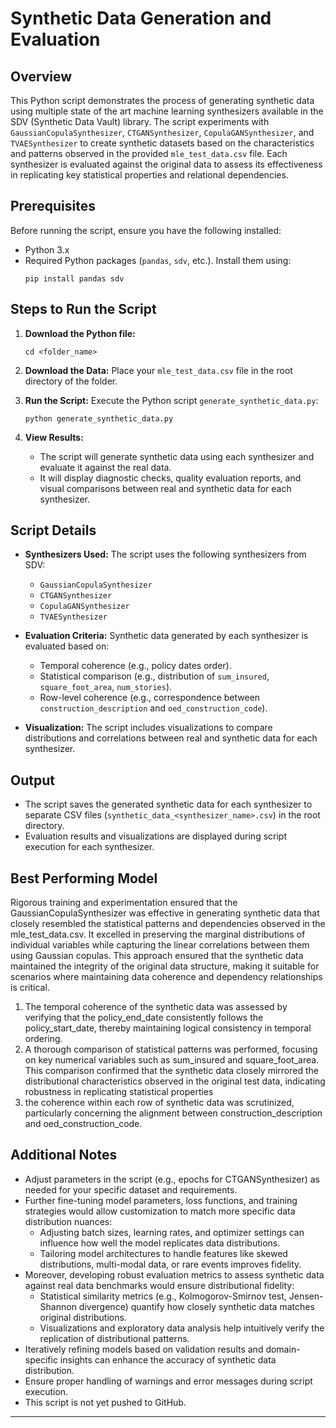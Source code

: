 # Synthetic Data Generation and Evaluation 

## Overview

This Python script demonstrates the process of generating synthetic data using multiple state of the art machine learning synthesizers available in the SDV (Synthetic Data Vault) library. The script experiments with `GaussianCopulaSynthesizer`, `CTGANSynthesizer`, `CopulaGANSynthesizer`, and `TVAESynthesizer` to create synthetic datasets based on the characteristics and patterns observed in the provided `mle_test_data.csv` file. Each synthesizer is evaluated against the original data to assess its effectiveness in replicating key statistical properties and relational dependencies.

## Prerequisites

Before running the script, ensure you have the following installed:
- Python 3.x
- Required Python packages (`pandas`, `sdv`, etc.). Install them using:
  ```
  pip install pandas sdv
  ```

## Steps to Run the Script

1. **Download the Python file:**
   ```
   cd <folder_name>
   ```

2. **Download the Data:**
   Place your `mle_test_data.csv` file in the root directory of the folder.

3. **Run the Script:**
   Execute the Python script `generate_synthetic_data.py`:
   ```
   python generate_synthetic_data.py
   ```

4. **View Results:**
   - The script will generate synthetic data using each synthesizer and evaluate it against the real data.
   - It will display diagnostic checks, quality evaluation reports, and visual comparisons between real and synthetic data for each synthesizer.

## Script Details

- **Synthesizers Used:** The script uses the following synthesizers from SDV:
  - `GaussianCopulaSynthesizer`
  - `CTGANSynthesizer`
  - `CopulaGANSynthesizer`
  - `TVAESynthesizer`
  
- **Evaluation Criteria:** Synthetic data generated by each synthesizer is evaluated based on:
  - Temporal coherence (e.g., policy dates order).
  - Statistical comparison (e.g., distribution of `sum_insured`, `square_foot_area`, `num_stories`).
  - Row-level coherence (e.g., correspondence between `construction_description` and `oed_construction_code`).

- **Visualization:** The script includes visualizations to compare distributions and correlations between real and synthetic data for each synthesizer.

## Output

- The script saves the generated synthetic data for each synthesizer to separate CSV files (`synthetic_data_<synthesizer_name>.csv`) in the root directory.
- Evaluation results and visualizations are displayed during script execution for each synthesizer.

## Best Performing Model
Rigorous training and experimentation ensured that the GaussianCopulaSynthesizer was effective in
generating synthetic data that closely resembled the statistical patterns and dependencies observed in the
mle_test_data.csv. It excelled in preserving the marginal distributions of individual variables while
capturing the linear correlations between them using Gaussian copulas. This approach ensured that the
synthetic data maintained the integrity of the original data structure, making it suitable for scenarios
where maintaining data coherence and dependency relationships is critical.
1. The temporal coherence of the synthetic data was assessed by verifying that the policy_end_date
consistently follows the policy_start_date, thereby maintaining logical consistency in temporal ordering.
2. A thorough comparison of statistical patterns was performed, focusing on key numerical variables such as
sum_insured and square_foot_area. This comparison confirmed that the synthetic data closely mirrored the
distributional characteristics observed in the original test data, indicating robustness in replicating
statistical properties
3. the coherence within each row of synthetic data was scrutinized, particularly concerning the alignment
between construction_description and oed_construction_code.

## Additional Notes

- Adjust parameters in the script (e.g., epochs for CTGANSynthesizer) as needed for your specific dataset and requirements.
- Further fine-tuning model parameters, loss functions, and training strategies would allow customization to match more specific data distribution nuances:
  - Adjusting batch sizes, learning rates, and optimizer settings can influence how well the model replicates data distributions.
  - Tailoring model architectures to handle features like skewed distributions, multi-modal data, or rare events improves fidelity.
- Moreover, developing robust evaluation metrics to assess synthetic data against real data benchmarks would ensure distributional fidelity:
  - Statistical similarity metrics (e.g., Kolmogorov-Smirnov test, Jensen-Shannon divergence) quantify how closely synthetic data matches original distributions.
  - Visualizations and exploratory data analysis help intuitively verify the replication of distributional patterns.
- Iteratively refining models based on validation results and domain-specific insights can enhance the accuracy of synthetic data distribution.
- Ensure proper handling of warnings and error messages during script execution.
- This script is not yet pushed to GitHub.

---
